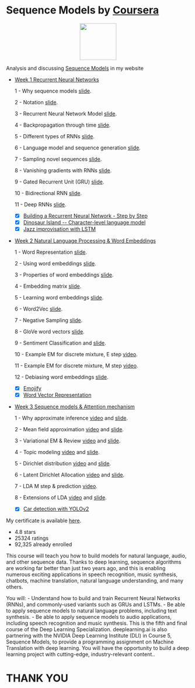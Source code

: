 # Sequence Models by [Coursera](https://www.coursera.org/learn/nlp-sequence-models)

<p align="center"><img width="100" src="https://mindfieldconsulting.com/wp-content/uploads/2018/07/coursera-logo.png" />  </p>

Analysis and discussing [Sequence Models](http://www.armanbehnam.com/about-me/education/seq-models-coursera/) in my website


- [Week 1 Recurrent Neural Networks](https://github.com/ArmanBehnam/Courses/tree/master/Coursera/Sequence%20Models/Week%201)

  1 - Why sequence models [slide](https://github.com/ArmanBehnam/Courses/blob/master/Coursera/Sequence%20Models/Week%201/1%20-%20Why%20sequence%20models.pdf).
  
  2 - Notation [slide](https://github.com/ArmanBehnam/Courses/blob/master/Coursera/Sequence%20Models/Week%201/2%20-%20Notation.pdf).
  
  3 - Recurrent Neural Network Model [slide](https://github.com/ArmanBehnam/Courses/blob/master/Coursera/Sequence%20Models/Week%201/3%20-%20Recurrent%20Neural%20Network%20Model.pdf).
  
  4 - Backpropagation through time [slide](https://github.com/ArmanBehnam/Courses/blob/master/Coursera/Sequence%20Models/Week%201/4%20-%20Backpropagation%20through%20time.pdf).
  
  5 - Different types of RNNs [slide](https://github.com/ArmanBehnam/Courses/blob/master/Coursera/Sequence%20Models/Week%201/5%20-%20Different%20types%20of%20RNNs.pdf).
  
  6 - Language model and sequence generation [slide](https://github.com/ArmanBehnam/Courses/blob/master/Coursera/Sequence%20Models/Week%201/6%20-%20Language%20model%20and%20sequence%20generation.pdf).
  
  7 - Sampling novel sequences [slide](https://github.com/ArmanBehnam/Courses/blob/master/Coursera/Sequence%20Models/Week%201/7%20-%20Sampling%20novel%20sequences.pdf). 
  
  8 - Vanishing gradients with RNNs [slide](https://github.com/ArmanBehnam/Courses/blob/master/Coursera/Sequence%20Models/Week%201/8%20-%20Vanishing%20gradients%20with%20RNNs.pdf). 
  
  9 - Gated Recurrent Unit (GRU) [slide](https://github.com/ArmanBehnam/Courses/blob/master/Coursera/Sequence%20Models/Week%201/9%20-%20Gated%20Recurrent%20Unit%20(GRU).pdf).
 
  10 - Bidirectional RNN [slide](https://github.com/ArmanBehnam/Courses/blob/master/Coursera/Sequence%20Models/Week%201/10%20-%20Bidirectional%20RNN.pdf). 
  
  11 - Deep RNNs [slide](https://github.com/ArmanBehnam/Courses/blob/master/Coursera/Sequence%20Models/Week%201/11%20-%20Deep%20RNNs.pdf).
  
  - [x] [Building a Recurrent Neural Network - Step by Step](https://github.com/ArmanBehnam/Courses/tree/master/Coursera/Sequence%20Models/Week%201/Building%20a%20Recurrent%20Neural%20Network%20-%20Step%20by%20Step)
  - [x] [Dinosaur Island -- Character-level language model](https://github.com/ArmanBehnam/Courses/tree/master/Coursera/Sequence%20Models/Week%201/Dinosaur%20Island%20--%20Character-level%20language%20model)
  - [x] [Jazz improvisation with LSTM](https://github.com/ArmanBehnam/Courses/tree/master/Coursera/Sequence%20Models/Week%201/Jazz%20improvisation%20with%20LSTM)
  
- [Week 2 Natural Language Processing & Word Embeddings](https://github.com/ArmanBehnam/Courses/tree/master/Coursera/Sequence%20Models/Week%202)

  1 - Word Representation [slide](https://github.com/ArmanBehnam/Courses/blob/master/Coursera/Sequence%20Models/Week%202/12%20-%20Word%20Representation.pdf).
  
  2 - Using word embeddings [slide](https://github.com/ArmanBehnam/Courses/blob/master/Coursera/Sequence%20Models/Week%202/13%20-%20Using%20word%20embeddings.pdf).
  
  3 - Properties of word embeddings [slide](https://github.com/ArmanBehnam/Courses/blob/master/Coursera/Sequence%20Models/Week%202/14%20-%20Properties%20of%20word%20embeddings.pdf).
  
  4 -  Embedding matrix [slide](https://github.com/ArmanBehnam/Courses/blob/master/Coursera/Sequence%20Models/Week%202/15%20-%20Embedding%20matrix.pdf).
  
  5 - Learning word embeddings [slide](https://github.com/ArmanBehnam/Courses/blob/master/Coursera/Sequence%20Models/Week%202/16%20-%20Learning%20word%20embeddings.pdf).
  
  6 - Word2Vec [slide](https://github.com/ArmanBehnam/Courses/blob/master/Coursera/Sequence%20Models/Week%202/17%20-%20Word2Vec.pdf).
  
  7 - Negative Sampling [slide](https://github.com/ArmanBehnam/Courses/blob/master/Coursera/Sequence%20Models/Week%202/18%20-%20Negative%20Sampling.pdf). 
  
  8 - GloVe word vectors [slide](https://github.com/ArmanBehnam/Courses/blob/master/Coursera/Sequence%20Models/Week%202/19%20-%20GloVe%20word%20vectors.pdf). 
  
  9 - Sentiment Classification and [slide](https://github.com/ArmanBehnam/Courses/blob/master/Coursera/Sequence%20Models/Week%202/20%20-%20Sentiment%20Classification.pdf).
  
  10 - Example EM for discrete mixture, E step [video](https://www.youtube.com/watch?v=RPkI5qe2_8w&list=PLnyR92sanMAQ8VsEENbGTa8ptRds4FbHN&index=19).
 
  11 - Example EM for discrete mixture, M step [video](https://www.youtube.com/watch?v=9kOW8PjUGF0&list=PLnyR92sanMAQ8VsEENbGTa8ptRds4FbHN&index=20).
  
  12 - Debiasing word embeddings [slide](https://github.com/ArmanBehnam/Courses/blob/master/Coursera/Sequence%20Models/Week%202/21%20-%20Debiasing%20word%20embeddings.pdf).
  
  - [x] [Emojify](https://github.com/ArmanBehnam/Courses/tree/master/Coursera/Sequence%20Models/Week%202/Emojify)
  - [x] [Word Vector Representation](https://github.com/ArmanBehnam/Courses/tree/master/Coursera/Sequence%20Models/Week%202/Word%20Vector%20Representation)
  
- [Week 3 Sequence models & Attention mechanism](https://github.com/ArmanBehnam/Courses/tree/master/Coursera/Sequence%20Models/Week%203)

  1 - Why approximate inference [video](https://www.youtube.com/watch?v=Lg7Y0ep9H6A&list=PLnyR92sanMAQ8VsEENbGTa8ptRds4FbHN&index=27) and [slide](https://github.com/ArmanBehnam/Courses/blob/master/Coursera/Bayesian%20Methods%20for%20Machine%20Learning/Slides/28%20-%20Why%20approximate%20inference.pdf).
  
  2 - Mean field approximation [video](https://www.youtube.com/watch?v=13fT_cPVGRQ&list=PLnyR92sanMAQ8VsEENbGTa8ptRds4FbHN&index=28) and [slide](https://github.com/ArmanBehnam/Courses/blob/master/Coursera/Bayesian%20Methods%20for%20Machine%20Learning/Slides/29%20-%20Mean%20field%20approximation.pdf).
  
  3 - Variational EM & Review [video](https://www.youtube.com/watch?v=XPI88mrLNd4&list=PLnyR92sanMAQ8VsEENbGTa8ptRds4FbHN&index=29) and [slide](https://github.com/ArmanBehnam/Courses/blob/master/Coursera/Bayesian%20Methods%20for%20Machine%20Learning/Slides/31%20-%20Variational%20EM%20%26%20Review.pdf).
  
  4 - Topic modeling [video](https://www.youtube.com/watch?v=mxmfcuN8unY&list=PLnyR92sanMAQ8VsEENbGTa8ptRds4FbHN&index=30) and [slide](https://github.com/ArmanBehnam/Courses/blob/master/Coursera/Bayesian%20Methods%20for%20Machine%20Learning/Slides/32%20-%20Topic%20modeling.pdf).
  
  5 - Dirichlet distribution [video](https://www.youtube.com/watch?v=DpGkAKdLjdo&list=PLnyR92sanMAQ8VsEENbGTa8ptRds4FbHN&index=31) and [slide](https://github.com/ArmanBehnam/Courses/blob/master/Coursera/Bayesian%20Methods%20for%20Machine%20Learning/Slides/33%20-%20Dirichlet%20distribution.pdf).
  
  6 - Latent Dirichlet Allocation [video](https://www.youtube.com/watch?v=u905jSsYoHo&list=PLnyR92sanMAQ8VsEENbGTa8ptRds4FbHN&index=32) and [slide](https://github.com/ArmanBehnam/Courses/blob/master/Coursera/Bayesian%20Methods%20for%20Machine%20Learning/Slides/34%20-%20Latent%20Dirichlet%20Allocation.pdf).
  
  7 - LDA M step & prediction [video](https://www.youtube.com/watch?v=8ADNeFFWCdI&list=PLnyR92sanMAQ8VsEENbGTa8ptRds4FbHN&index=33).
  
  8 - Extensions of LDA [video](https://www.youtube.com/watch?v=BYY7Nn803aM&list=PLnyR92sanMAQ8VsEENbGTa8ptRds4FbHN&index=34) and [slide](https://github.com/ArmanBehnam/Courses/blob/master/Coursera/Bayesian%20Methods%20for%20Machine%20Learning/Slides/38%20-%20Extensions%20of%20LDA.pdf). 
  

  - [x] [Car detection with YOLOv2](https://github.com/ArmanBehnam/Courses/tree/master/Coursera/Convolutional%20Neural%20Networks/Week%203%20PA%201%20Car%20detection%20with%20YOLOv2)
  
My certificate is available [here](https://github.com/ArmanBehnam/Courses/blob/master/Coursera/Bayesian%20Methods%20for%20Machine%20Learning/Coursera%2069RMKDDX3KU8.png).

- 4.8 stars
- 25324 ratings
- 92,325 already enrolled

This course will teach you how to build models for natural language, audio, and other sequence data. Thanks to deep learning, sequence algorithms are working far better than just two years ago, and this is enabling numerous exciting applications in speech recognition, music synthesis, chatbots, machine translation, natural language understanding, and many others.

You will: - Understand how to build and train Recurrent Neural Networks (RNNs), and commonly-used variants such as GRUs and LSTMs. - Be able to apply sequence models to natural language problems, including text synthesis. - Be able to apply sequence models to audio applications, including speech recognition and music synthesis. This is the fifth and final course of the Deep Learning Specialization. deeplearning.ai is also partnering with the NVIDIA Deep Learning Institute (DLI) in Course 5, Sequence Models, to provide a programming assignment on Machine Translation with deep learning. You will have the opportunity to build a deep learning project with cutting-edge, industry-relevant content..

# THANK YOU
